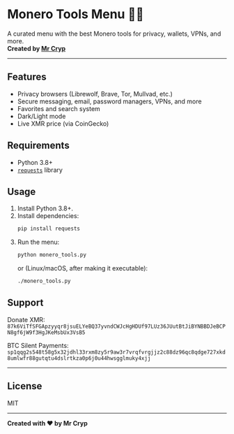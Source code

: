 # Monero Tools Menu 🕵️‍♂️

A curated menu with the best Monero tools for privacy, wallets, VPNs, and more.  
**Created by [Mr Cryp](https://x.com/L0rd_t0ken)**

---

## Features

- Privacy browsers (Librewolf, Brave, Tor, Mullvad, etc.)
- Secure messaging, email, password managers, VPNs, and more
- Favorites and search system
- Dark/Light mode
- Live XMR price (via CoinGecko)

## Requirements

- Python 3.8+
- [`requests`](https://pypi.org/project/requests/) library

## Usage

1. Install Python 3.8+.
2. Install dependencies:
    ```bash
    pip install requests
    ```
3. Run the menu:
    ```bash
    python monero_tools.py
    ```
    or (Linux/macOS, after making it executable):
    ```bash
    ./monero_tools.py
    ```

## Support

Donate XMR:  
`87k6ViTfSFGApzyyqr8jsuELYeBQ37yvndCWJcHgHDUf97LUz36JUutBtJiBYNBBDJeBCPN8gf6jW9f3HgJKeMsbUx3VsB5`

BTC Silent Payments:  
`sp1qqg2s548t58g5x32jdhl33rxm8zy5r9aw3r7vrqfvrgjjz2c88dz96qc8qdge727xkd8umlwfr88gutqtu4dslrtkza0p6j0u44hwsgglmuky4xjj`

---

## License

MIT

---
**Created with ❤️ by Mr Cryp**